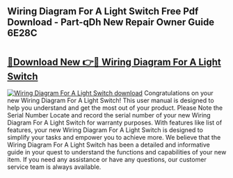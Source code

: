 ## Wiring Diagram For A Light Switch Free Pdf Download - Part-qDh New Repair Owner Guide 6E28C

# <h2><a href="http://dfnb6b.blite.top/?on=Wiring+Diagram+For+A+Light+Switch">🔗Download New 👉🔴 Wiring Diagram For A Light Switch</a></h2>

[![Wiring Diagram For A Light Switch download](https://i.imgur.com/lujVjoI.png)](http://dfnb6b.blite.top/?on=Wiring+Diagram+For+A+Light+Switch)
Congratulations on your new Wiring Diagram For A Light Switch! This user manual is designed to help you understand and get the most out of your product. Please Note the Serial Number Locate and record the serial number of your new Wiring Diagram For A Light Switch for warranty purposes. With features like list of features, your new Wiring Diagram For A Light Switch is designed to simplify your tasks and empower you to achieve more. We believe that the Wiring Diagram For A Light Switch has been a detailed and informative guide in your quest to understand the functions and capabilities of your new item. If you need any assistance or have any questions, our customer service team is always available.
